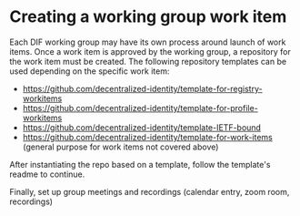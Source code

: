 # Creating a working group work item

Each DIF working group may have its own process around launch of work items. Once a work item is approved by the working group, a repository for the work item must be created. The following repository templates can be used depending on the specific work item:

- https://github.com/decentralized-identity/template-for-registry-workitems
- https://github.com/decentralized-identity/template-for-profile-workitems
- https://github.com/decentralized-identity/template-IETF-bound
- https://github.com/decentralized-identity/template-for-work-items (general purpose for work items not covered above)

After instantiating the repo based on a template, follow the template's readme to continue.

Finally, set up group meetings and recordings (calendar entry, zoom room, recordings)
